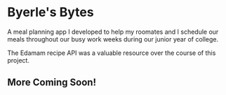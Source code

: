 # Byerle's Bytes

A meal planning app I developed to help my roomates and I schedule our meals throughout our busy work weeks during our junior year of college.

The Edamam recipe API was a valuable resource over the course of this project.

## More Coming Soon!


